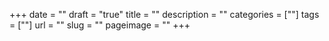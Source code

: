 +++
date = "" 
draft = "true"
title = "" 
description = "" 
categories = [""]
tags = [""]
url = ""
slug = ""
pageimage = ""
+++
